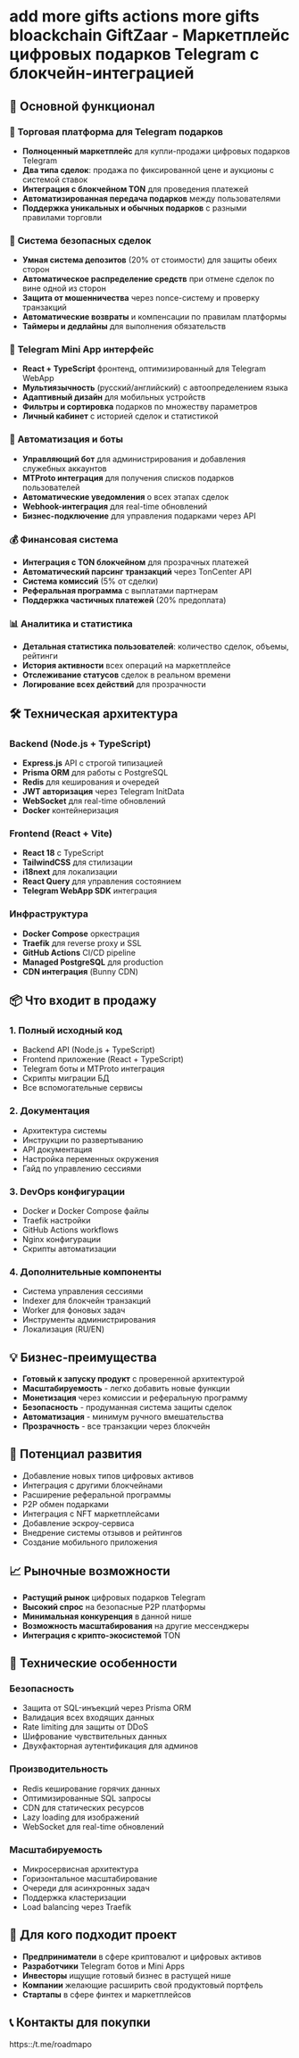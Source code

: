 # add more gifts actions more gifts bloackchain GiftZaar - Маркетплейс цифровых подарков Telegram с блокчейн-интеграцией

## 🎯 Основной функционал

### 💎 **Торговая платформа для Telegram подарков**
- **Полноценный маркетплейс** для купли-продажи цифровых подарков Telegram
- **Два типа сделок**: продажа по фиксированной цене и аукционы с системой ставок
- **Интеграция с блокчейном TON** для проведения платежей
- **Автоматизированная передача подарков** между пользователями
- **Поддержка уникальных и обычных подарков** с разными правилами торговли

### 🔐 **Система безопасных сделок**
- **Умная система депозитов** (20% от стоимости) для защиты обеих сторон
- **Автоматическое распределение средств** при отмене сделок по вине одной из сторон
- **Защита от мошенничества** через nonce-систему и проверку транзакций
- **Автоматические возвраты** и компенсации по правилам платформы
- **Таймеры и дедлайны** для выполнения обязательств

### 📱 **Telegram Mini App интерфейс**
- **React + TypeScript** фронтенд, оптимизированный для Telegram WebApp
- **Мультиязычность** (русский/английский) с автоопределением языка
- **Адаптивный дизайн** для мобильных устройств
- **Фильтры и сортировка** подарков по множеству параметров
- **Личный кабинет** с историей сделок и статистикой

### 🤖 **Автоматизация и боты**
- **Управляющий бот** для администрирования и добавления служебных аккаунтов
- **MTProto интеграция** для получения списков подарков пользователей
- **Автоматические уведомления** о всех этапах сделок
- **Webhook-интеграция** для real-time обновлений
- **Бизнес-подключение** для управления подарками через API

### 💰 **Финансовая система**
- **Интеграция с TON блокчейном** для прозрачных платежей
- **Автоматический парсинг транзакций** через TonCenter API
- **Система комиссий** (5% от сделки)
- **Реферальная программа** с выплатами партнерам
- **Поддержка частичных платежей** (20% предоплата)

### 📊 **Аналитика и статистика**
- **Детальная статистика пользователей**: количество сделок, объемы, рейтинги
- **История активности** всех операций на маркетплейсе
- **Отслеживание статусов** сделок в реальном времени
- **Логирование всех действий** для прозрачности

## 🛠 Техническая архитектура

### Backend (Node.js + TypeScript)
- **Express.js** API с строгой типизацией
- **Prisma ORM** для работы с PostgreSQL
- **Redis** для кеширования и очередей
- **JWT авторизация** через Telegram InitData
- **WebSocket** для real-time обновлений
- **Docker** контейнеризация

### Frontend (React + Vite)
- **React 18** с TypeScript
- **TailwindCSS** для стилизации
- **i18next** для локализации
- **React Query** для управления состоянием
- **Telegram WebApp SDK** интеграция

### Инфраструктура
- **Docker Compose** оркестрация
- **Traefik** для reverse proxy и SSL
- **GitHub Actions** CI/CD pipeline
- **Managed PostgreSQL** для production
- **CDN интеграция** (Bunny CDN)

## 📦 Что входит в продажу

### 1. **Полный исходный код**
- Backend API (Node.js + TypeScript)
- Frontend приложение (React + TypeScript)
- Telegram боты и MTProto интеграция
- Скрипты миграции БД
- Все вспомогательные сервисы

### 2. **Документация**
- Архитектура системы
- Инструкции по развертыванию
- API документация
- Настройка переменных окружения
- Гайд по управлению сессиями

### 3. **DevOps конфигурации**
- Docker и Docker Compose файлы
- Traefik настройки
- GitHub Actions workflows
- Nginx конфигурации
- Скрипты автоматизации

### 4. **Дополнительные компоненты**
- Система управления сессиями
- Indexer для блокчейн транзакций
- Worker для фоновых задач
- Инструменты администрирования
- Локализация (RU/EN)

## 💡 Бизнес-преимущества

- **Готовый к запуску продукт** с проверенной архитектурой
- **Масштабируемость** - легко добавить новые функции
- **Монетизация** через комиссии и реферальную программу
- **Безопасность** - продуманная система защиты сделок
- **Автоматизация** - минимум ручного вмешательства
- **Прозрачность** - все транзакции через блокчейн

## 🚀 Потенциал развития

- Добавление новых типов цифровых активов
- Интеграция с другими блокчейнами
- Расширение реферальной программы
- P2P обмен подарками
- Интеграция с NFT маркетплейсами
- Добавление эскроу-сервиса
- Внедрение системы отзывов и рейтингов
- Создание мобильного приложения

## 📈 Рыночные возможности

- **Растущий рынок** цифровых подарков Telegram
- **Высокий спрос** на безопасные P2P платформы
- **Минимальная конкуренция** в данной нише
- **Возможность масштабирования** на другие мессенджеры
- **Интеграция с крипто-экосистемой** TON

## 🔧 Технические особенности

### Безопасность
- Защита от SQL-инъекций через Prisma ORM
- Валидация всех входящих данных
- Rate limiting для защиты от DDoS
- Шифрование чувствительных данных
- Двухфакторная аутентификация для админов

### Производительность
- Redis кеширование горячих данных
- Оптимизированные SQL запросы
- CDN для статических ресурсов
- Lazy loading для изображений
- WebSocket для real-time обновлений

### Масштабируемость
- Микросервисная архитектура
- Горизонтальное масштабирование
- Очереди для асинхронных задач
- Поддержка кластеризации
- Load balancing через Traefik

## 💼 Для кого подходит проект

- **Предприниматели** в сфере криптовалют и цифровых активов
- **Разработчики** Telegram ботов и Mini Apps
- **Инвесторы** ищущие готовый бизнес в растущей нише
- **Компании** желающие расширить свой продуктовый портфель
- **Стартапы** в сфере финтех и маркетплейсов

## 📞 Контакты для покупки

https::/t.me/roadmapo